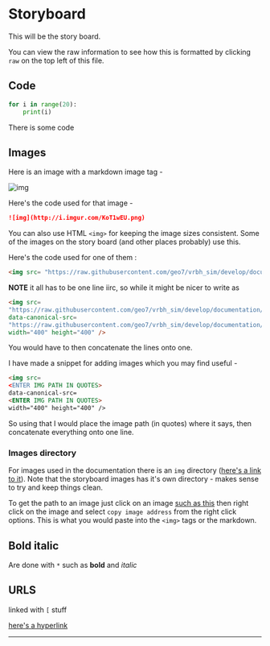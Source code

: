 # Storyboard

This will be the story board. 

You can view the raw information to see how this is formatted by clicking `raw` on the top left of this file. 

## Code

```python
for i in range(20):
    print(i)
```

There is some code

## Images

Here is an image with a markdown image tag - 

![img](http://i.imgur.com/KoT1wEU.png)

Here's the code used for that image - 

```markdown
![img](http://i.imgur.com/KoT1wEU.png)
```

You can also use HTML `<img>` for keeping the image sizes consistent. Some of
the images on the story board (and other places probably) use this. 

Here's the code used for one of them : 

```html 
<img src= "https://raw.githubusercontent.com/geo7/vrbh_sim/develop/documentation/imgs/storyboard-imgs/robo3.png" data-canonical-src= "https://raw.githubusercontent.com/geo7/vrbh_sim/develop/documentation/imgs/storyboard-imgs/robo3.png" width="400" height="400" />
```

**NOTE** it all has to be one line iirc, so while it might be nicer to write as

```html
<img src= 
"https://raw.githubusercontent.com/geo7/vrbh_sim/develop/documentation/imgs/storyboard-imgs/robo3.png" 
data-canonical-src= 
"https://raw.githubusercontent.com/geo7/vrbh_sim/develop/documentation/imgs/storyboard-imgs/robo3.png" 
width="400" height="400" />
```

You would have to then concatenate the lines onto one. 

I have made a snippet for adding images which you may find useful - 

```html
<img src=
<ENTER IMG PATH IN QUOTES>
data-canonical-src=
<ENTER IMG PATH IN QUOTES>
width="400" height="400" />
```

So using that I would place the image path (in quotes) where it says, then
concatenate everything onto one line.

### Images directory

For images used in the documentation there is an `img` directory
([here's a link to it](https://github.com/geo7/vrbh_sim/tree/develop/documentation/imgs)).
Note that the storyboard images has it's own directory - makes sense to try and
keep things clean.

To get the path to an image just click on an image
[such as this](https://github.com/geo7/vrbh_sim/blob/develop/documentation/imgs/robo2.png)
then right click on the image and select `copy image address` from the right
click options. This is what you would paste into the `<img>` tags or the
markdown.
 
## Bold italic

Are done with `*` such as **bold** and *italic*

## URLS 

linked with `[` stuff

[here's a hyperlink](www.google.com)

******
